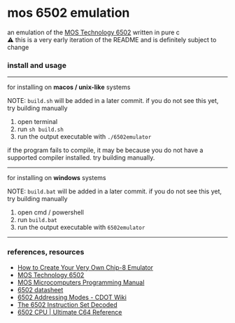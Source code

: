 # mos 6502 emulation
an emulation of the [MOS Technology 6502](https://en.wikipedia.org/wiki/MOS_Technology_6502) written in pure c  
⚠️ this is a very early iteration of the README and is definitely subject to change  

### install and usage

<hr>

for installing on  **macos / unix-like** systems  

NOTE: `build.sh` will be added in a later commit. if you do not see this yet, try building manually

1. open terminal
2. run `sh build.sh`
3. run the output executable with `./6502emulator`  

if the program fails to compile, it may be because you do not have a supported compiler installed. try building manually.

<hr>

for installing on **windows** systems

NOTE: `build.bat` will be added in a later commit. if you do not see this yet, try building manually

1. open cmd / powershell
2. run `build.bat`
3. run the output executable with `6502emulator`

<hr>

### references, resources  
- [How to Create Your Very Own Chip-8 Emulator](https://www.freecodecamp.org/news/creating-your-very-own-chip-8-emulator/)
- [MOS Technology 6502](https://en.wikipedia.org/wiki/MOS_Technology_6502)
- [MOS Microcomputers Programming Manual](https://archive.org/details/mos_microcomputers_programming_manual/page/n73/mode/2up?view=theater)
- [6502 datasheet](http://archive.6502.org/datasheets/mos_6500_mpu_nov_1985.pdf)
- [6502 Addressing Modes - CDOT Wiki](https://wiki.cdot.senecacollege.ca/wiki/6502_Addressing_Modes)
- [The 6502 Instruction Set Decoded](https://llx.com/Neil/a2/opcodes.html)
- [6502 CPU | Ultimate C64 Reference](https://www.pagetable.com/c64ref/6502/?tab=3)
